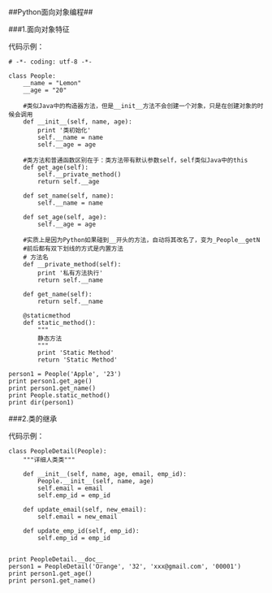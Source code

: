 ##Python面向对象编程##

###1.面向对象特征

代码示例：

	# -*- coding: utf-8 -*-

	class People:
    	__name = "Lemon"
    	__age = "20"

		#类似Java中的构造器方法，但是__init__方法不会创建一个对象，只是在创建对象的时候会调用
    	def __init__(self, name, age):
        	print '类初始化'
        	self.__name = name
        	self.__age = age

    	#类方法和普通函数区别在于：类方法带有默认参数self，self类似Java中的this
    	def get_age(self):
        	self.__private_method()
        	return self.__age
	
    	def set_name(self, name):
        	self.__name = name

    	def set_age(self, age):
        	self.__age = age

    	#实质上是因为Python如果碰到__开头的方法，自动将其改名了，变为_People__getN
    	#前后都有双下划线的方式是内置方法
    	# 方法名
    	def __private_method(self):
        	print '私有方法执行'
        	return self.__name

    	def get_name(self):
        	return self.__name

    	@staticmethod
    	def static_method():
        	"""
        	静态方法
        	"""
        	print 'Static Method'
        	return 'Static Method'

	person1 = People('Apple', '23')
	print person1.get_age()
	print person1.get_name()
	print People.static_method()
	print dir(person1)


###2.类的继承

代码示例：

	class PeopleDetail(People):
    	"""详细人类类"""

    	def __init__(self, name, age, email, emp_id):
        	People.__init__(self, name, age)
        	self.email = email
        	self.emp_id = emp_id

    	def update_email(self, new_email):
        	self.email = new_email

    	def update_emp_id(self, emp_id):
        	self.emp_id = emp_id


	print PeopleDetail.__doc__
	person1 = PeopleDetail('Orange', '32', 'xxx@gmail.com', '00001')
	print person1.get_age()
	print person1.get_name()

